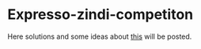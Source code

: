 # Expresso-zindi-competiton

Here solutions and some ideas about [this](https://zindi.africa/competitions/expresso-churn-prediction) will be posted.
